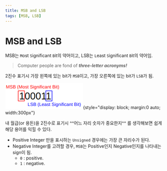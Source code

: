 ```yaml
---
title: MSB and LSB
tags: [MSB, LSB]
---
```


# MSB and LSB

MSB는 `M`ost `S`ignificant `B`it의 약어이고, LSB는 `L`east `S`ignificant `B`it의 약어임.

> Computer people are fond of ***three-letter acronyms!*** 

2진수 표기시 가장 왼쪽에 있는 bit가 `MSB`이고, 가장 오른쪽에 있는 bit가 `LSB`가 됨.  

![msb and lsb](img/msb_lsb.png){style="display: block; margin:0 auto; width:300px"}

내 월급(or 용돈)을 2진수로 표기시 ^^어느 자리 숫자가 중요한지^^ 를 생각해보면 쉽게 해당 용어를 익힐 수 있다.

* Positive Integer 만을 표시하는 `Unsigned` 경우에는 가장 큰 자리수가 된다.
* Negative Integer를 고려할 경우, `MSB`는 Positive인지 Negative인지를 나타내는 sign이 됨.
    * `0` : positive.
    * `1` : negative.
